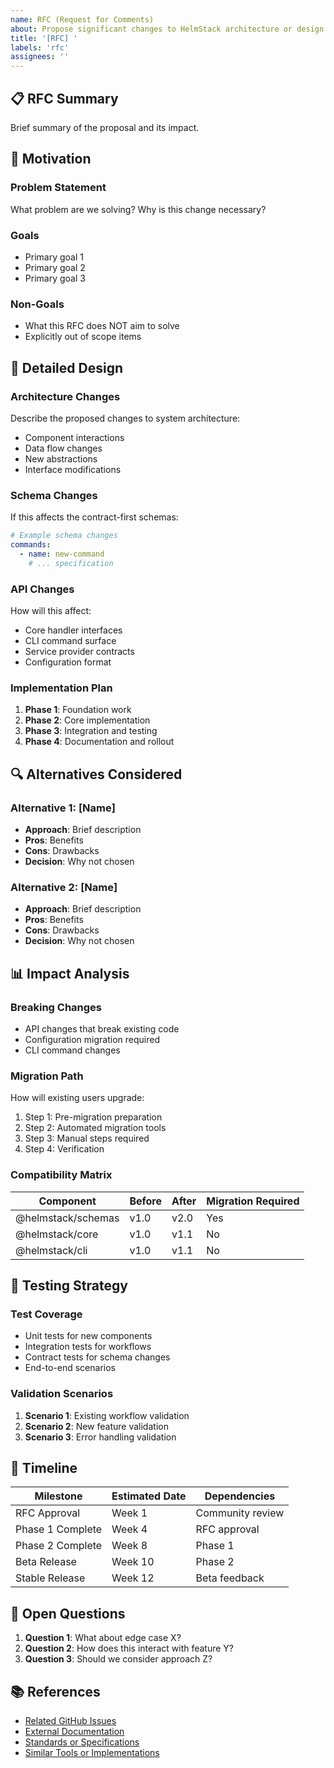 ```yaml
---
name: RFC (Request for Comments)
about: Propose significant changes to HelmStack architecture or design
title: '[RFC] '
labels: 'rfc'
assignees: ''
---
```


## 📋 RFC Summary

Brief summary of the proposal and its impact.

## 🎯 Motivation

### Problem Statement

What problem are we solving? Why is this change necessary?

### Goals

- Primary goal 1
- Primary goal 2
- Primary goal 3

### Non-Goals

- What this RFC does NOT aim to solve
- Explicitly out of scope items

## 📐 Detailed Design

### Architecture Changes

Describe the proposed changes to system architecture:

- Component interactions
- Data flow changes
- New abstractions
- Interface modifications

### Schema Changes

If this affects the contract-first schemas:

```yaml
# Example schema changes
commands:
  - name: new-command
    # ... specification
```

### API Changes

How will this affect:
- Core handler interfaces
- CLI command surface
- Service provider contracts
- Configuration format

### Implementation Plan

1. **Phase 1**: Foundation work
2. **Phase 2**: Core implementation
3. **Phase 3**: Integration and testing
4. **Phase 4**: Documentation and rollout

## 🔍 Alternatives Considered

### Alternative 1: [Name]

- **Approach**: Brief description
- **Pros**: Benefits
- **Cons**: Drawbacks
- **Decision**: Why not chosen

### Alternative 2: [Name]

- **Approach**: Brief description
- **Pros**: Benefits
- **Cons**: Drawbacks
- **Decision**: Why not chosen

## 📊 Impact Analysis

### Breaking Changes

- API changes that break existing code
- Configuration migration required
- CLI command changes

### Migration Path

How will existing users upgrade:

1. Step 1: Pre-migration preparation
2. Step 2: Automated migration tools
3. Step 3: Manual steps required
4. Step 4: Verification

### Compatibility Matrix

| Component | Before | After | Migration Required |
|-----------|--------|-------|-------------------|
| @helmstack/schemas | v1.0 | v2.0 | Yes |
| @helmstack/core | v1.0 | v1.1 | No |
| @helmstack/cli | v1.0 | v1.1 | No |

## 🧪 Testing Strategy

### Test Coverage

- Unit tests for new components
- Integration tests for workflows
- Contract tests for schema changes
- End-to-end scenarios

### Validation Scenarios

1. **Scenario 1**: Existing workflow validation
2. **Scenario 2**: New feature validation
3. **Scenario 3**: Error handling validation

## 📅 Timeline

| Milestone | Estimated Date | Dependencies |
|-----------|---------------|--------------|
| RFC Approval | Week 1 | Community review |
| Phase 1 Complete | Week 4 | RFC approval |
| Phase 2 Complete | Week 8 | Phase 1 |
| Beta Release | Week 10 | Phase 2 |
| Stable Release | Week 12 | Beta feedback |

## 🤔 Open Questions

1. **Question 1**: What about edge case X?
2. **Question 2**: How does this interact with feature Y?
3. **Question 3**: Should we consider approach Z?

## 📚 References

- [Related GitHub Issues](#)
- [External Documentation](#)
- [Standards or Specifications](#)
- [Similar Tools or Implementations](#)